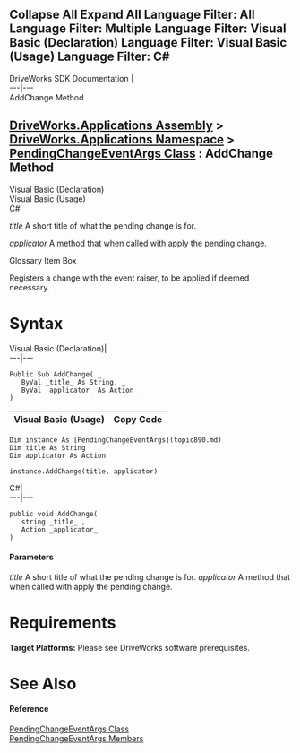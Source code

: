 Collapse All Expand All Language Filter: All  Language Filter: Multiple  Language Filter: Visual Basic (Declaration) Language Filter: Visual Basic (Usage) Language Filter: C#  
---  
DriveWorks SDK Documentation  |   
---|---  
AddChange Method   
  
[DriveWorks.Applications Assembly](topic13.md) > [DriveWorks.Applications Namespace](topic16.md) > [PendingChangeEventArgs Class](topic890.md) : AddChange Method  
---  
  
Visual Basic (Declaration)    
Visual Basic (Usage)    
C# 

_title_
    A short title of what the pending change is for.

_applicator_
    A method that when called with apply the pending change.

Glossary Item Box

Registers a change with the event raiser, to be applied if deemed necessary. 

# Syntax

Visual Basic (Declaration)|   
---|---  
      
    
    Public Sub AddChange( _
       ByVal _title_ As String, _
       ByVal _applicator_ As Action _
    )   
  
Visual Basic (Usage)| Copy Code  
---|---  
      
    
    Dim instance As [PendingChangeEventArgs](topic890.md)
    Dim title As String
    Dim applicator As Action
     
    instance.AddChange(title, applicator)  
  
C#|   
---|---  
      
    
    public void AddChange( 
       string _title_ ,
       Action _applicator_
    )  
  
#### Parameters

 _title_
    A short title of what the pending change is for.
_applicator_
    A method that when called with apply the pending change.

# Requirements

**Target Platforms:** Please see DriveWorks software prerequisites.

# See Also

#### Reference

[PendingChangeEventArgs Class](topic890.md)   
[PendingChangeEventArgs Members](topic891.md)


